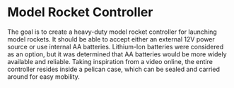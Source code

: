 # Model Rocket Controller
The goal is to create a heavy-duty model rocket controller for launching model rockets. It should be able to accept either an external 12V power source or use internal AA batteries. Lithium-Ion batteries were considered as an option, but it was determined that AA batteries would be more widely available and reliable. Taking inspiration from a video online, the entire controller resides inside a pelican case, which can be sealed and carried around for easy mobility. 
